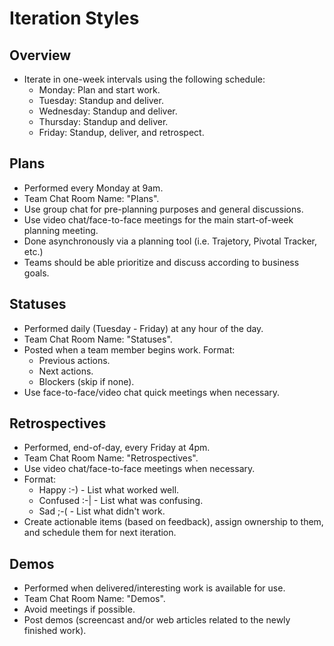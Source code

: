 # Iteration Styles

## Overview

* Iterate in one-week intervals using the following schedule:
    * Monday: Plan and start work.
    * Tuesday: Standup and deliver.
    * Wednesday: Standup and deliver.
    * Thursday: Standup and deliver.
    * Friday: Standup, deliver, and retrospect.

## Plans

* Performed every Monday at 9am.
* Team Chat Room Name: "Plans".
* Use group chat for pre-planning purposes and general discussions.
* Use video chat/face-to-face meetings for the main start-of-week planning meeting.
* Done asynchronously via a planning tool (i.e. Trajetory, Pivotal Tracker, etc.)
* Teams should be able prioritize and discuss according to business goals.

## Statuses

* Performed daily (Tuesday - Friday) at any hour of the day.
* Team Chat Room Name: "Statuses".
* Posted when a team member begins work. Format:
    * Previous actions.
    * Next actions.
    * Blockers (skip if none).
* Use face-to-face/video chat quick meetings when necessary.

## Retrospectives

* Performed, end-of-day, every Friday at 4pm.
* Team Chat Room Name: "Retrospectives".
* Use video chat/face-to-face meetings when necessary.
* Format:
    * Happy :-) - List what worked well.
    * Confused :-| - List what was confusing.
    * Sad ;-( - List what didn't work.
* Create actionable items (based on feedback), assign ownership to them, and schedule them for next iteration.

## Demos

* Performed when delivered/interesting work is available for use.
* Team Chat Room Name: "Demos".
* Avoid meetings if possible.
* Post demos (screencast and/or web articles related to the newly finished work).
